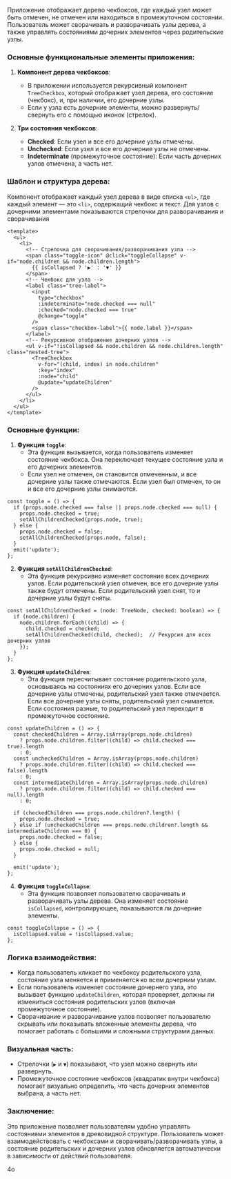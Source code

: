 Приложение отображает дерево чекбоксов, где каждый узел может быть отмечен, не отмечен или находиться в промежуточном состоянии. Пользователь может сворачивать и разворачивать узлы дерева, а также управлять состояниями дочерних элементов через родительские узлы.

### Основные функциональные элементы приложения:

1. **Компонент дерева чекбоксов**:
    
    - В приложении используется рекурсивный компонент `TreeCheckbox`, который отображает узел дерева, его состояние (чекбокс), и, при наличии, его дочерние узлы.
    - Если у узла есть дочерние элементы, можно развернуть/свернуть его с помощью иконок (стрелок).
2. **Три состояния чекбоксов**:
    
    - **Checked**: Если узел и все его дочерние узлы отмечены.
    - **Unchecked**: Если узел и все его дочерние узлы не отмечены.
    - **Indeterminate** (промежуточное состояние): Если часть дочерних узлов отмечена, а часть нет.

### Шаблон и структура дерева:

Компонент отображает каждый узел дерева в виде списка `<ul>`, где каждый элемент — это `<li>`, содержащий чекбокс и текст. Для узлов с дочерними элементами показываются стрелочки для разворачивания и сворачивания

```TS
<template>
  <ul>
    <li>
      <!-- Стрелочка для сворачивания/разворачивания узла -->
      <span class="toggle-icon" @click="toggleCollapse" v-if="node.children && node.children.length">
        {{ isCollapsed ? '▶' : '▼' }}
      </span>
      <!-- Чекбокс для узла -->
      <label class="tree-label">
        <input
          type="checkbox"
          :indeterminate="node.checked === null"
          :checked="node.checked === true"
          @change="toggle"
        />
        <span class="checkbox-label">{{ node.label }}</span>
      </label>
      <!-- Рекурсивное отображение дочерних узлов -->
      <ul v-if="!isCollapsed && node.children && node.children.length" class="nested-tree">
        <TreeCheckbox
          v-for="(child, index) in node.children"
          :key="index"
          :node="child"
          @update="updateChildren"
        />
      </ul>
    </li>
  </ul>
</template>
```

### Основные функции:

1. **Функция `toggle`**:
    - Эта функция вызывается, когда пользователь изменяет состояние чекбокса. Она переключает текущее состояние узла и его дочерних элементов.
    - Если узел не отмечен, он становится отмеченным, и все дочерние узлы также отмечаются. Если узел был отмечен, то он и все его дочерние узлы снимаются.

```TS
const toggle = () => {
  if (props.node.checked === false || props.node.checked === null) {
    props.node.checked = true;
    setAllChildrenChecked(props.node, true);
  } else {
    props.node.checked = false;
    setAllChildrenChecked(props.node, false);
  }
  emit('update');
};
```

2. **Функция `setAllChildrenChecked`**:
    - Эта функция рекурсивно изменяет состояние всех дочерних узлов. Если родительский узел отмечен, все его дочерние узлы также будут отмечены. Если родительский узел снят, то и дочерние узлы будут сняты.

```TS
const setAllChildrenChecked = (node: TreeNode, checked: boolean) => {
  if (node.children) {
    node.children.forEach((child) => {
      child.checked = checked;
      setAllChildrenChecked(child, checked);  // Рекурсия для всех дочерних узлов
    });
  }
};
```

3. **Функция `updateChildren`**:
    - Эта функция пересчитывает состояние родительского узла, основываясь на состояниях его дочерних узлов. Если все дочерние узлы отмечены, родительский узел также отмечается. Если все дочерние узлы сняты, родительский узел снимается. Если состояния разные, то родительский узел переходит в промежуточное состояние.

```TS
const updateChildren = () => {
  const checkedChildren = Array.isArray(props.node.children)
    ? props.node.children.filter((child) => child.checked === true).length
    : 0;
  const uncheckedChildren = Array.isArray(props.node.children)
    ? props.node.children.filter((child) => child.checked === false).length
    : 0;
  const intermediateChildren = Array.isArray(props.node.children)
    ? props.node.children.filter((child) => child.checked === null).length
    : 0;

  if (checkedChildren === props.node.children?.length) {
    props.node.checked = true;
  } else if (uncheckedChildren === props.node.children?.length && intermediateChildren === 0) {
    props.node.checked = false;
  } else {
    props.node.checked = null;
  }

  emit('update');
};
```

4. **Функция `toggleCollapse`**:
    - Эта функция позволяет пользователю сворачивать и разворачивать узлы дерева. Она изменяет состояние `isCollapsed`, контролирующее, показываются ли дочерние элементы.

```TS
const toggleCollapse = () => {
  isCollapsed.value = !isCollapsed.value;
};
```

### Логика взаимодействия:

- Когда пользователь кликает по чекбоксу родительского узла, состояние узла меняется и применяется ко всем дочерним узлам.
- Если пользователь изменяет состояние дочернего узла, это вызывает функцию `updateChildren`, которая проверяет, должны ли измениться состояния родительских узлов (включая промежуточное состояние).
- Сворачивание и разворачивание узлов позволяет пользователю скрывать или показывать вложенные элементы дерева, что помогает работать с большими и сложными структурами данных.

### Визуальная часть:

- Стрелочки (`▶` и `▼`) показывают, что узел можно свернуть или развернуть.
- Промежуточное состояние чекбоксов (квадратик внутри чекбокса) помогает визуально определить, что часть дочерних элементов выбрана, а часть нет.

### Заключение:

Это приложение позволяет пользователям удобно управлять состояниями элементов в древовидной структуре. Пользователь может взаимодействовать с чекбоксами и сворачивать/разворачивать узлы, а состояние родительских и дочерних узлов обновляется автоматически в зависимости от действий пользователя.

4o